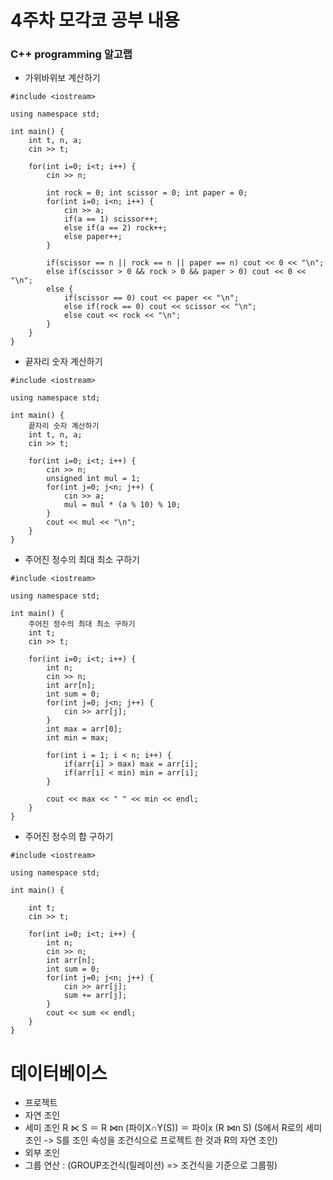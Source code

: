 # 4주차 모각코 공부 내용

### C++ programming 알고랩

- 가위바위보 계산하기 

```
#include <iostream>

using namespace std;

int main() {
    int t, n, a;
    cin >> t;

    for(int i=0; i<t; i++) {
        cin >> n;
        
        int rock = 0; int scissor = 0; int paper = 0;
        for(int i=0; i<n; i++) {
            cin >> a;
            if(a == 1) scissor++;
            else if(a == 2) rock++;
            else paper++;
        }
        
        if(scissor == n || rock == n || paper == n) cout << 0 << "\n";
        else if(scissor > 0 && rock > 0 && paper > 0) cout << 0 << "\n";
        else {
            if(scissor == 0) cout << paper << "\n";
            else if(rock == 0) cout << scissor << "\n";
            else cout << rock << "\n"; 
        }
    }
}
```

- 끝자리 숫자 계산하기 

```
#include <iostream>

using namespace std;

int main() {
    끝자리 숫자 계산하기
    int t, n, a;
    cin >> t;

    for(int i=0; i<t; i++) {
        cin >> n;
        unsigned int mul = 1;
        for(int j=0; j<n; j++) {
            cin >> a;
            mul = mul * (a % 10) % 10;
        }
        cout << mul << "\n";
    }
}
```

- 주어진 정수의 최대 최소 구하기 

```
#include <iostream>

using namespace std;

int main() {
    주어진 정수의 최대 최소 구하기
    int t;
    cin >> t;

    for(int i=0; i<t; i++) {
        int n;
        cin >> n;
        int arr[n];
        int sum = 0;
        for(int j=0; j<n; j++) {
            cin >> arr[j];
        }
        int max = arr[0];
        int min = max;

        for(int i = 1; i < n; i++) {
            if(arr[i] > max) max = arr[i];
            if(arr[i] < min) min = arr[i];
        }

        cout << max << " " << min << endl;
    }
}
```

- 주어진 정수의 합 구하기 

```
#include <iostream>

using namespace std;

int main() {
    
    int t;
    cin >> t;

    for(int i=0; i<t; i++) {
        int n;
        cin >> n;
        int arr[n];
        int sum = 0;
        for(int j=0; j<n; j++) {
            cin >> arr[j];
            sum += arr[j];
        }
        cout << sum << endl;
    }
}
```

# 데이터베이스

- 프로젝트 
- 자연 조인 
- 세미 조인 
R ⋉ S ＝ R ⋈n (파이X∩Y(S)) ＝ 파이x (R ⋈n S)
(S에서 R로의 세미조인 -> S를 조인 속성을 조건식으로 프로젝트 한 것과 R의 자연 조인)
- 외부 조인
- 그룹 연산 : (GROUP조건식(릴레이션) => 조건식을 기준으로 그룹핑)
